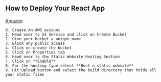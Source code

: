 ## How to Deploy Your React App
  <u>Amazon</u>
  
    0. Create An AWS account
    1. Head over to S3 Service and click on Create Bucket
    2. Give your bucket a unique name
    3. Block any public access
    4. Click on create the bucket
    5. Click on Properties tab
    6. Head over to the Static Website Hosting Section
    7. Click on **Enable**
    8. For the hosting type select **Host a static website**
    9. Hit Upload button and select the build directory that holds all your static files
